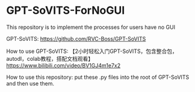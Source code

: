 # GPT-SoVITS-ForNoGUI
This repository is to implement the processes for users have no GUI

GPT-SoVITS: https://github.com/RVC-Boss/GPT-SoVITS

How to use GPT-SoVITS: 【2小时轻松入门GPT-SoVITS，包含整合包，autodl，colab教程，搭配文档观看】 https://www.bilibili.com/video/BV1GJ4m1e7x2

How to use this repository:
  put these .py files into the root of GPT-SoVITS and then use them.
